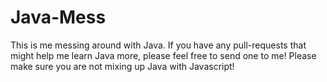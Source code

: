 # Java-Mess
This is me messing around with Java. If you have any pull-requests that might help me learn Java more, please feel free to send one to me! Please make sure you are not mixing up Java with Javascript!

